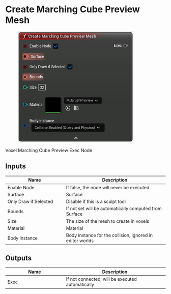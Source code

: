 # Create Marching Cube Preview Mesh

<div align="left" data-full-width="false">

<figure><img src="../../../api/Exec Nodes/Create_Marching_Cube_Preview_Mesh.png" alt=""><figcaption></figcaption></figure>

</div>

Voxel Marching Cube Preview Exec Node

## Inputs

<table><thead><tr><th width="170">Name</th><th>Description</th></tr></thead><tbody><tr><td>Enable Node</td><td>If false, the node will never be executed</td></tr><tr><td>Surface</td><td>Surface</td></tr><tr><td>Only Draw if Selected</td><td>Disable if this is a sculpt tool</td></tr><tr><td>Bounds</td><td>If not set will be automatically computed from Surface</td></tr><tr><td>Size</td><td>The size of the mesh to create in voxels</td></tr><tr><td>Material</td><td>Material</td></tr><tr><td>Body Instance</td><td>Body instance for the collision, ignored in editor worlds</td></tr></tbody></table>

## Outputs

<table><thead><tr><th width="170">Name</th><th>Description</th></tr></thead><tbody><tr><td>Exec</td><td>If not connected, will be executed automatically</td></tr></tbody></table>
